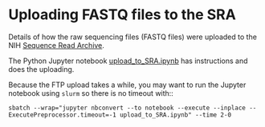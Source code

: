 # Uploading FASTQ files to the SRA

Details of how the raw sequencing files (FASTQ files) were uploaded to the NIH [Sequence Read Archive](https://www.ncbi.nlm.nih.gov/sra).

The Python Jupyter notebook [upload_to_SRA.ipynb](upload_to_SRA.ipynb) has instructions and does the uploading.

Because the FTP upload takes a while, you may want to run the Jupyter notebook using `slurm` so there is no timeout with::

    sbatch --wrap="jupyter nbconvert --to notebook --execute --inplace --ExecutePreprocessor.timeout=-1 upload_to_SRA.ipynb" --time 2-0
